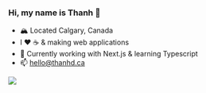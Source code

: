 ### Hi, my name is Thanh 👋
- :mountain_snow: Located Calgary, Canada
- I :heart: :coffee: & making web applications
- :rainbow: Currently working with Next.js & learning Typescript
- 📫 hello@thanhd.ca

![](https://github-readme-stats.vercel.app/api?username=haku-d&show_icons=true&count_private=false&theme=prussian)

<!--
**dasani08/dasani08** is a ✨ _special_ ✨ repository because its `README.md` (this file) appears on your GitHub profile.

Here are some ideas to get you started:

- 🔭 I’m currently working on ...
- 🌱 I’m currently learning ...
- 👯 I’m looking to collaborate on ...
- 🤔 I’m looking for help with ...
- 💬 Ask me about ...
- 📫 How to reach me: ...
- 😄 Pronouns: ...
- ⚡ Fun fact: ...
-->
